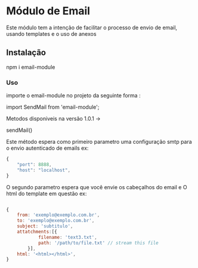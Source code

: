 # Módulo de Email

Este módulo tem a intenção de facilitar o processo de envio de email, usando templates e o uso de anexos

## Instalação

npm i email-module

### Uso

importe o email-module no projeto da seguinte forma :

import SendMail from 'email-module';

Metodos disponiveis na versão 1.0.1 ->

sendMail() 


Este método espera como primeiro parametro uma configuração smtp para o envio autenticado de emails ex:

```javascript
{
    "port": 8888,
    "host": "localhost",
}
```


O segundo parametro espera que você envie os cabeçalhos do email e O html do template em questão  ex:
```javascript

{
    from: 'exemplo@exemplo.com.br',
    to: 'exemplo@exemplo.com.br',
    subject: 'subtitulo',
    attatchments:[{  
            filename: 'text3.txt',
            path: '/path/to/file.txt' // stream this file
        }],
    html: '<html></html>',
}
```

